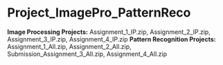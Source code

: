 # Project_ImagePro_PatternReco
**Image Processing Projects:**
Assignment_1_IP.zip, Assignment_2_IP.zip, Assignment_3_IP.zip, Assignment_4_IP.zip
**Pattern Recognition Projects:**
Assignment_1_All.zip, Assignment_2_All.zip, Submission_Assignment_3_All.zip, Assignment_4_All.zip

